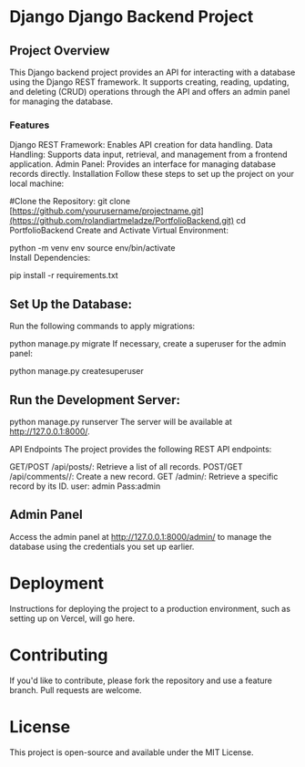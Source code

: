 # Django Django Backend Project

## Project Overview
<p>
  This Django backend project provides an API for interacting with a database using the Django REST framework. It supports creating, reading, updating, and deleting (CRUD) operations through the API and offers an admin panel for managing the database.
</p>


### Features
Django REST Framework: Enables API creation for data handling.
Data Handling: Supports data input, retrieval, and management from a frontend application.
Admin Panel: Provides an interface for managing database records directly.
Installation
Follow these steps to set up the project on your local machine:

#Clone the Repository:
git clone [https://github.com/yourusername/projectname.git](https://github.com/rolandiartmeladze/PortfolioBackend.git)
cd PortfolioBackend
Create and Activate Virtual Environment:

python -m venv env
source env/bin/activate   
Install Dependencies:

pip install -r requirements.txt

## Set Up the Database:

Run the following commands to apply migrations:

python manage.py migrate
If necessary, create a superuser for the admin panel:

python manage.py createsuperuser

## Run the Development Server:

python manage.py runserver
The server will be available at http://127.0.0.1:8000/.

API Endpoints
The project provides the following REST API endpoints:

GET/POST /api/posts/: Retrieve a list of all records.
POST/GET /api/comments//: Create a new record.
GET /admin/: Retrieve a specific record by its ID. user: admin  Pass:admin

## Admin Panel
Access the admin panel at http://127.0.0.1:8000/admin/ to manage the database using the credentials you set up earlier.

# Deployment
Instructions for deploying the project to a production environment, such as setting up on Vercel, will go here.

# Contributing
If you'd like to contribute, please fork the repository and use a feature branch. Pull requests are welcome.

# License
This project is open-source and available under the MIT License.
